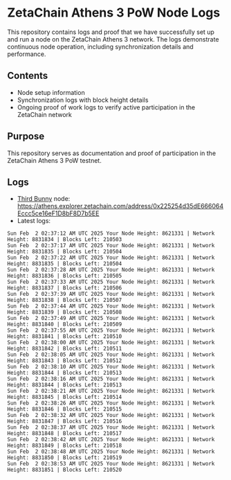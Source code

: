 # ZetaChain Athens 3 PoW Node Logs
This repository contains logs and proof that we have successfully set up and run a node on the ZetaChain Athens 3 network. The logs demonstrate continuous node operation, including synchronization details and performance.

## Contents
- Node setup information
- Synchronization logs with block height details
- Ongoing proof of work logs to verify active participation in the ZetaChain network

## Purpose
This repository serves as documentation and proof of participation in the ZetaChain Athens 3 PoW testnet.

## Logs

- [Third Bunny](https://thirdbunny.xyz/) node: https://athens.explorer.zetachain.com/address/0x225254d35dE666064Eccc5ce16eF1D8bF8D7b5EE
- Latest logs:
```
Sun Feb  2 02:37:12 AM UTC 2025 Your Node Height: 8621331 | Network Height: 8831834 | Blocks Left: 210503
Sun Feb  2 02:37:17 AM UTC 2025 Your Node Height: 8621331 | Network Height: 8831835 | Blocks Left: 210504
Sun Feb  2 02:37:22 AM UTC 2025 Your Node Height: 8621331 | Network Height: 8831835 | Blocks Left: 210504
Sun Feb  2 02:37:28 AM UTC 2025 Your Node Height: 8621331 | Network Height: 8831836 | Blocks Left: 210505
Sun Feb  2 02:37:33 AM UTC 2025 Your Node Height: 8621331 | Network Height: 8831837 | Blocks Left: 210506
Sun Feb  2 02:37:39 AM UTC 2025 Your Node Height: 8621331 | Network Height: 8831838 | Blocks Left: 210507
Sun Feb  2 02:37:44 AM UTC 2025 Your Node Height: 8621331 | Network Height: 8831839 | Blocks Left: 210508
Sun Feb  2 02:37:49 AM UTC 2025 Your Node Height: 8621331 | Network Height: 8831840 | Blocks Left: 210509
Sun Feb  2 02:37:55 AM UTC 2025 Your Node Height: 8621331 | Network Height: 8831841 | Blocks Left: 210510
Sun Feb  2 02:38:00 AM UTC 2025 Your Node Height: 8621331 | Network Height: 8831842 | Blocks Left: 210511
Sun Feb  2 02:38:05 AM UTC 2025 Your Node Height: 8621331 | Network Height: 8831843 | Blocks Left: 210512
Sun Feb  2 02:38:10 AM UTC 2025 Your Node Height: 8621331 | Network Height: 8831844 | Blocks Left: 210513
Sun Feb  2 02:38:16 AM UTC 2025 Your Node Height: 8621331 | Network Height: 8831844 | Blocks Left: 210513
Sun Feb  2 02:38:21 AM UTC 2025 Your Node Height: 8621331 | Network Height: 8831845 | Blocks Left: 210514
Sun Feb  2 02:38:26 AM UTC 2025 Your Node Height: 8621331 | Network Height: 8831846 | Blocks Left: 210515
Sun Feb  2 02:38:32 AM UTC 2025 Your Node Height: 8621331 | Network Height: 8831847 | Blocks Left: 210516
Sun Feb  2 02:38:37 AM UTC 2025 Your Node Height: 8621331 | Network Height: 8831848 | Blocks Left: 210517
Sun Feb  2 02:38:42 AM UTC 2025 Your Node Height: 8621331 | Network Height: 8831849 | Blocks Left: 210518
Sun Feb  2 02:38:48 AM UTC 2025 Your Node Height: 8621331 | Network Height: 8831850 | Blocks Left: 210519
Sun Feb  2 02:38:53 AM UTC 2025 Your Node Height: 8621331 | Network Height: 8831851 | Blocks Left: 210520
```
